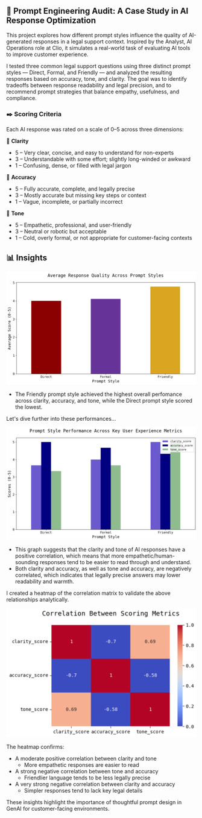 ## 📑 Prompt Engineering Audit: A Case Study in AI Response Optimization

This project explores how different prompt styles influence the quality of AI-generated responses in a legal support context. Inspired by the Analyst, AI Operations role at Clio, it simulates a real-world task of evaluating AI tools to improve customer experience.

I tested three common legal support questions using three distinct prompt styles — Direct, Formal, and Friendly — and analyzed the resulting responses based on accuracy, tone, and clarity. The goal was to identify tradeoffs between response readability and legal precision, and to recommend prompt strategies that balance empathy, usefulness, and compliance.

### ✒️ Scoring Criteria

Each AI response was rated on a scale of 0–5 across three dimensions:

🔎 **Clarity**
- 5 – Very clear, concise, and easy to understand for non-experts
- 3 – Understandable with some effort; slightly long-winded or awkward
- 1 – Confusing, dense, or filled with legal jargon

🎯 **Accuracy**
- 5 – Fully accurate, complete, and legally precise
- 3 – Mostly accurate but missing key steps or context
- 1 – Vague, incomplete, or partially incorrect

🎊 **Tone**
- 5 – Empathetic, professional, and user-friendly
- 3 – Neutral or robotic but acceptable
- 1 – Cold, overly formal, or not appropriate for customer-facing contexts

## 📊 Insights

![Bar](avg_score_for_promptstyle.png)

- The Friendly prompt style achieved the highest overall perfomance across clarity, accuracy, and tone, while the Direct prompt style scored the lowest.

Let's dive further into these performances...
  
![Bar](prompt_style_performance_across_user_metrics.png)

- This graph suggests that the clarity and tone of AI responses have a positive correlation, which means that more empathetic/human-sounding responses tend to be easier to read through and understand.
- Both clarity and accuracy, as well as tone and accuracy, are negatively correlated, which indicates that legally precise answers may lower readability and warmth.

I created a heatmap of the correlation matrix to validate the above relationships analytically.

![Correlation Heatmap](corr_bw_scoring_metrics.png)

The heatmap confirms:
- A moderate positive correlation between clarity and tone
  - More empathetic responses are easier to read
- A strong negative correlation between tone and accuracy
  - Friendlier language tends to be less legally precise
- A very strong negative correlation between clarity and accuracy
  - Simpler responses tend to lack key legal details

These insights highlight the importance of thoughtful prompt design in GenAI for customer-facing environments.
